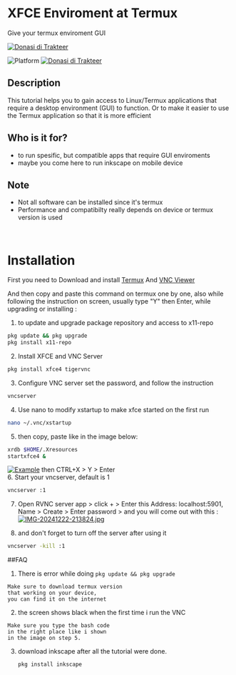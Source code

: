 # XFCE Enviroment at Termux
Give your termux enviroment GUI

[![Donasi di Trakteer](https://img.shields.io/badge/contact-green?style=flat)](085735101561)

![Platform](https://img.shields.io/badge/Platform-Termux-blue?style=flat)
[![Donasi di Trakteer](https://img.shields.io/badge/$-Donate-red?style=flat)](https://trakteer.id/novan245)

## Description
This tutorial helps you to gain access to Linux/Termux applications that require a desktop environment (GUI) to function.
Or to make it easier to use the Termux application so that it is more efficient

## Who is it for?
* to run spesific, but compatible apps that require GUI enviroments
* maybe you come here to run inkscape on mobile device

## Note
* Not all software can be installed since it's termux
* Performance and compatibilty really depends on device or termux version is used
<br>

# Installation

<p>First you need to Download and install <a href="https://play.google.com/store/apps/details?id=com.termux">Termux</a> And <a href="https://play.google.com/store/apps/details?id=com.realvnc.viewer.android">VNC Viewer</a> </p>

And then copy and paste this command on termux one by one, also while following the instruction on screen, usually type "Y" then Enter, while upgrading or installing  :
<br>
1. to update and upgrade package repository
   and access to x11-repo
```bash
pkg update && pkg upgrade
pkg install x11-repo
```

2. Install XFCE and VNC Server
```bash
pkg install xfce4 tigervnc
```
3. Configure VNC server
set the password, and follow the instruction
```bash
vncserver
```
4. Use nano to modify xstartup to make xfce started on the first run
```bash
nano ~/.vnc/xstartup
```
5. then copy, paste like in the image below:
```bash
xrdb $HOME/.Xresources
startxfce4 &
```
[![Example](https://i.postimg.cc/BnK1YWF0/IMG-20241222-194444.jpg)](https://postimg.cc/nXnzrPTR)
then CTRL+X > Y > Enter
<br>
6. Start your vncserver, default is 1
```bash
vncserver :1
```

7. Open RVNC server app > click + > Enter this Address: localhost:5901, Name > Create > Enter password > and you will come out with this :
[![IMG-20241222-213824.jpg](https://i.postimg.cc/h4pf44ns/IMG-20241222-213824.jpg)](https://postimg.cc/kDRnfmBR)

8. and don't forget to turn off the server after using it
```bash
vncserver -kill :1
```

##FAQ 
1. There is error while doing `pkg update && pkg upgrade`
 ```
 Make sure to download termux version
 that working on your device,
 you can find it on the internet
 ```
2. the screen shows black when the first time i run the VNC
```
Make sure you type the bash code
in the right place like i shown
in the image on step 5.
```

3. download inkscape after all the tutorial were done.
   ```
   pkg install inkscape
   ```
